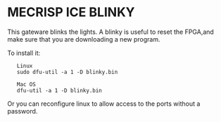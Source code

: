 # MECRISP ICE BLINKY


This gateware blinks the lights. A blinky is useful to reset the FPGA,and make sure that you are downloading a new program.

To install it:

```
   Linux
   sudo dfu-util -a 1 -D blinky.bin

   Mac OS
   dfu-util -a 1 -D blinky.bin   
```

Or you can reconfigure linux to allow access to the
ports without a password. 